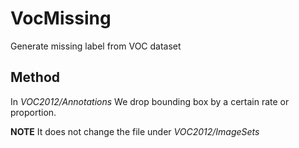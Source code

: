 # VocMissing
Generate missing label from VOC dataset

## Method
In *VOC2012/Annotations* We drop bounding box by a certain rate 
or proportion.

**NOTE** It does not change the file under *VOC2012/ImageSets*